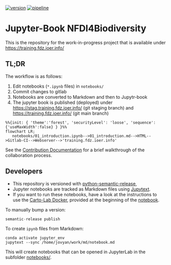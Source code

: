 [![version](https://training.fdz.ioer.info/version.svg)][static-gl-url] [![pipeline](https://training.fdz.ioer.info/pipeline.svg)][static-gl-url]

# Jupyter-Book NFDI4Biodiversity 

This is the repository for the work-in-progress project that is available under https://training.fdz.ioer.info/

## TL;DR

The workflow is as follows:
1. Edit notebooks (`*.ipynb` files) in `notebooks/`
2. Commit changes to gitlab
3. Notebooks are converted to Markdown and then to Jupytr-book
4. The jupyter book is published (deployed) under https://stag.training.fdz.ioer.info/ (git staging branch) and  https://training.fdz.ioer.info/ (git main branch)

 ```mermaid 
 %%{init: { 'theme':'forest', 'securityLevel': 'loose', 'sequence': {'useMaxWidth':false} } }%%
 flowchart LR;
    notebooks/01_introduction.ipynb-->01_introduction.md-->HTML-->Gitlab-CI-->Webserver-->'training.fdz.ioer.info'
 ```

See the [Contribution Documentation](https://stag.training.fdz.ioer.info/contributing.html) for a brief walkthrough of the collaboration process.

## Developers

- This repository is versioned with 
  [python-semantic-release](https://python-semantic-release.readthedocs.io/en/latest/),
- Jupyter notebooks are tracked as Markdown files using [Jupytext](https://github.com/mwouts/jupytext).
- If you want to run these notebooks, have a look at the instructions to use the 
  [Carto-Lab Docker](https://gitlab.vgiscience.de/lbsn/tools/jupyterlab), 
  provided at the beginning of the [notebook][1].

To manually bump a version:
```python
semantic-release publish
```

To create `ipynb` files from Markdown:
```
conda activate jupyter_env
jupytext --sync /home/jovyan/work/md/notebook.md
```

This will create notebooks that can be opened in JupyterLab in the subfolder [notebooks/](notebooks/).

[1]: https://training.fdz.ioer.info/
[static-gl-url]: https://gitlab.hrz.tu-chemnitz.de/ioer/fdz/jupyter-book-nfdi4biodiversity
